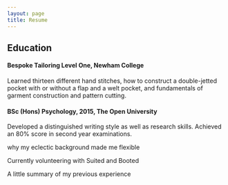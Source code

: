 ```yaml
---
layout: page
title: Resume
---
```


## Education

#### Bespoke Tailoring Level One, Newham College

Learned thirteen different hand stitches, how to construct a double-jetted
pocket with or without a flap and a welt pocket, and fundamentals of garment
construction and pattern cutting.

#### BSc (Hons) Psychology, 2015, The Open University

Developed a distinguished writing style as well as research skills. Achieved an
80% score in second year examinations.

why my eclectic background made me flexible

Currently volunteering with Suited and Booted

A little summary of my previous experience
